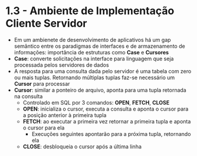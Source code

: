 # 1.3 - Ambiente de Implementação Cliente Servidor

* Em um ambienete de desenvolvimento de aplicativos há um gap semântico entre os paradigmas de interfaces e de armazenamento de informações: importância de estruturas como **Case** e **Cursores**
* **Case**: converte solicitações na interface para linguagem que seja processada pelos servidores de dados
* A resposta para uma consulta dada pelo servidor é uma tabela com zero ou mais tuplas. Retornando múltiplas tuplas faz-se necessário um **Cursor** para processar
* **Cursor**: similar a ponteiro de arquivo, aponta para uma tupla retornada na consulta
  * Controlado em SQL por 3 comandos: **OPEN**, **FETCH**, **CLOSE**
  * **OPEN**: inicializa o cursor, executa a consulta e aponta o cursor para a posição anterior à primeira tupla
  * **FETCH**: ao executar a primeira vez retornar a primeira tupla e aponta o cursor para ela
    * Execuções seguintes apontarão para a próxima tupla, retornando ela
  * **CLOSE**: desbloqueia o cursor após a última linha